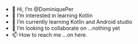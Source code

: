 - 👋 Hi, I’m @DominiquePer
- 👀 I’m interested in learning Kotlin
- 🌱 I’m currently learning Kotlin and Android studio
- 💞️ I’m looking to collaborate on ...nothing yet
- 📫 How to reach me ...on here.


